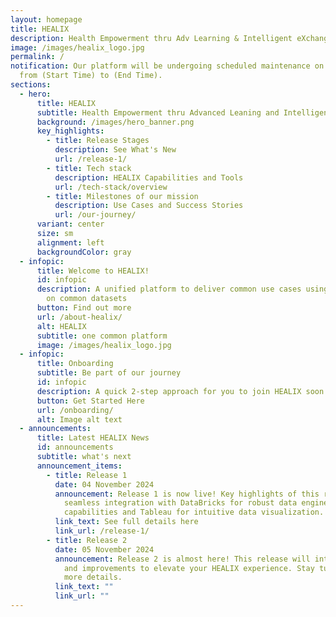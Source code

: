 ```yaml
---
layout: homepage
title: HEALIX
description: Health Empowerment thru Adv Learning & Intelligent eXchange
image: /images/healix_logo.jpg
permalink: /
notification: Our platform will be undergoing scheduled maintenance on (Date)
  from (Start Time) to (End Time).
sections:
  - hero:
      title: HEALIX
      subtitle: Health Empowerment thru Advanced Leaning and Intelligent eXchange
      background: /images/hero_banner.png
      key_highlights:
        - title: Release Stages
          description: See What's New
          url: /release-1/
        - title: Tech stack
          description: HEALIX Capabilities and Tools
          url: /tech-stack/overview
        - title: Milestones of our mission
          description: Use Cases and Success Stories
          url: /our-journey/
      variant: center
      size: sm
      alignment: left
      backgroundColor: gray
  - infopic:
      title: Welcome to HEALIX!
      id: infopic
      description: A unified platform to deliver common use cases using common tools
        on common datasets
      button: Find out more
      url: /about-healix/
      alt: HEALIX
      subtitle: one common platform
      image: /images/healix_logo.jpg
  - infopic:
      title: Onboarding
      subtitle: Be part of our journey
      id: infopic
      description: A quick 2-step approach for you to join HEALIX soon!
      button: Get Started Here
      url: /onboarding/
      alt: Image alt text
  - announcements:
      title: Latest HEALIX News
      id: announcements
      subtitle: what's next
      announcement_items:
        - title: Release 1
          date: 04 November 2024
          announcement: Release 1 is now live! Key highlights of this release include
            seamless integration with DataBricks for robust data engineering
            capabilities and Tableau for intuitive data visualization.
          link_text: See full details here
          link_url: /release-1/
        - title: Release 2
          date: 05 November 2024
          announcement: Release 2 is almost here! This release will introduce new tools
            and improvements to elevate your HEALIX experience. Stay tuned for
            more details.
          link_text: ""
          link_url: ""
---
```

